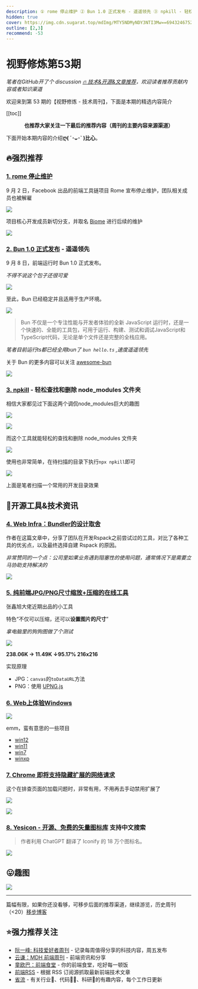 ```yaml
---
description: ① rome 停止维护 ② Bun 1.0 正式发布 - 遥遥领先 ③ npkill - 轻松查找和删除 node_modules 文件夹 ④ Web Infra：Bundler的设计取舍 ⑤ 纯前端JPG/PNG尺寸缩放+压缩的在线工具 ⑥ Web上体验Windows ⑦ Chrome 即将支持隐藏扩展的网络请求 ⑧ Yesicon - 开源、免费的矢量图标库 支持中文搜索
hidden: true
cover: https://img.cdn.sugarat.top/mdImg/MTY5NDMyNDY3NTI3Mw==694324675273
outline: [2,3]
recommend: -53
---
```


# 视野修炼第53期
*笔者在GitHub开了个 discussion [🔥 技术&开源&文章推荐](https://github.com/ATQQ/sugar-blog/discussions/123)，欢迎读者推荐贡献内容或者知识渠道*

欢迎来到第 53 期的【视野修炼 - 技术周刊】，下面是本期的精选内容简介

[[toc]]

<center>

**​也推荐大家关注一下最后的推荐内容（周刊的主要内容来源渠道）**
</center>

下面开始本期内容的介绍**ღ( ´･ᴗ･` )比心**。
## 🔥强烈推荐
### [1. rome 停止维护](https://www.51cto.com/article/765561.html)
9 月 2 日，Facebook 出品的前端工具链项目 Rome 宣布停止维护，团队相关成员也被解雇

![](https://img.cdn.sugarat.top/mdImg/MTY5NDMyMzcwNDgzMg==694323704832)

项目核心开发成员新切分支，并取名 [Biome](https://biomejs.dev/) 进行后续的维护

![](https://img.cdn.sugarat.top/mdImg/MTY5NDMyMzkzMTcxNA==694323931714)

### [2. Bun 1.0 正式发布](https://mp.weixin.qq.com/s/8V9Gg76nbUh7mxAwE4NZwQ) - 遥遥领先

9 月 8 日，前端运行时 Bun 1.0 正式发布。

*不得不说这个包子还很可爱*

![](https://img.cdn.sugarat.top/mdImg/MTY5NDMyNDA0MTAzNQ==694324041035)

至此，Bun 已经稳定并且适用于生产环境。

![](https://img.cdn.sugarat.top/mdImg/MTY5NDMyNDMzNzMwMA==694324337300)

>Bun 不仅是一个专注性能与开发者体验的全新 JavaScript 运行时，还是一个快速的、全能的工具包，可用于运行、构建、测试和调试JavaScript和TypeScript代码，无论是单个文件还是完整的全栈应用。

*笔者目前运行ts都已经全用bun了 `bun hello.ts` ,速度遥遥领先*

关于 Bun 的更多内容可以关注 [awesome-bun](https://github.com/oven-sh/awesome-bun)

![](https://img.cdn.sugarat.top/mdImg/MTY5NDMyNDY3NTI3Mw==694324675273)

### [3. npkill](https://www.npmjs.com/package/npkill) - 轻松查找和删除 node_modules 文件夹

相信大家都见过下面这两个调侃node_modules巨大的趣图

![](https://img.cdn.sugarat.top/mdImg/MTY5NDMyOTAyODk2Ng==694329028966)

![](https://img.cdn.sugarat.top/mdImg/MTY5NDMyOTEwNTI1Ng==694329105256)

而这个工具就能轻松的查找和删除 node_modules 文件夹

![](https://img.cdn.sugarat.top/mdImg/MTY5NDMyOTIxMjkyNQ==npkill-demo-0.10.0.gif)

使用也非常简单，在待扫描的目录下执行`npx npkill`即可

![](https://img.cdn.sugarat.top/mdImg/MTY5NDMyOTM3NjQ4MQ==694329376481)

上面是笔者扫描一个常用的开发目录效果

## 🔧开源工具&技术资讯
### [4. Web Infra：Bundler的设计取舍](https://github.com/web-infra-dev/wg/discussions/4)

作者在这篇文章中，分享了团队在开发Rspack之前尝试过的工具，对比了各种工具的优劣点，以及最终选择自建 Rspack 的原因。

*非常赞同的一个点：公司里如果业务遇到阻塞性的使用问题，通常情况下是需要立马协助支持解决的*

![](https://img.cdn.sugarat.top/mdImg/MTY5NDMyNTU4NTc5OA==694325585798)

### [5. 纯前端JPG/PNG尺寸缩放+压缩的在线工具](https://www.zhangxinxu.com/wordpress/2023/09/js-jpg-png-compress-tinyimg-mini/)

张鑫旭大佬近期出品的小工具

特色“不仅可以压缩，还可以**设置图片的尺寸**”

*拿电脑里的狗狗图做了个测试*

![](https://img.cdn.sugarat.top/mdImg/MTY5NDMyNzk0NDk1MQ==694327944951)

**238.06K → 11.49K ↓95.17% 216x216**

实现原理
* JPG：`canvas`的`toDataURL`方法
* PNG：使用 [UPNG.js](https://github.com/photopea/UPNG.js)

### [6. Web上体验Windows](https://mp.weixin.qq.com/s/HECAp1MhnOc5Jr4kyPsriQ)

![](https://img.cdn.sugarat.top/mdImg/MTY5NDMyODM5NjQ5MA==694328396490)

emm，蛮有意思的一些项目

* [win12](https://tjy-gitnub.github.io/win12/desktop.html)
* [win11](https://win11.blueedge.me/)
* [win7](https://nainemom.github.io/win7/)
* [winxp](https://winxp.vercel.app/)

### [7. Chrome 即将支持隐藏扩展的网络请求](https://twitter.com/addyosmani/status/1698583447651106945)

这个在排查页面的加载问题时，非常有用，不用再去手动禁用扩展了

![](https://img.cdn.sugarat.top/mdImg/MTY5NDMyODU2ODQyMw==694328568423)

![](https://img.cdn.sugarat.top/mdImg/MTY5NDMyODU4MzM0MQ==694328583341)

### [8. Yesicon - 开源、免费的矢量图标库](https://yesicon.app/) 支持中文搜索

>作者利用 ChatGPT 翻译了 Iconify 的 18 万个图标名。

![](https://img.cdn.sugarat.top/mdImg/MTY5NDMyODk1MDIzNw==694328950237)

## 😛趣图

![](https://img.cdn.sugarat.top/mdImg/MTY5NDMyOTUyODQyNQ==694329528425)

---

篇幅有限，如果你还没看够，可移步后面的推荐渠道，继续游览，历史周刊（<20）[移步博客](https://sugarat.top/weekly/index.html)

## ⭐️强力推荐关注
* [阮一峰: 科技爱好者周刊](https://www.ruanyifeng.com/blog/archives.html) - 记录每周值得分享的科技内容，周五发布
* [云谦：MDH 前端周刊](https://www.yuque.com/chencheng/mdh-weekly) - 前端资讯和分享
* [童欧巴：前端食堂](https://github.com/Geekhyt/weekly) - 你的前端食堂，吃好每一顿饭
* [前端RSS](https://fed.chanceyu.com/) - 根据 RSS 订阅源抓取最新前端技术文章
* [省流](https://shengliu.tech/) - 有关行业📱、代码👨‍💻、科研🔬的有趣内容，每个工作日更新
